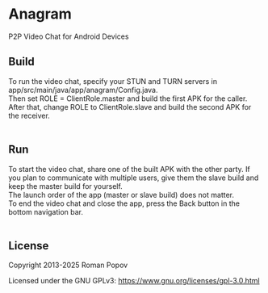 # Anagram
P2P Video Chat for Android Devices
<br>

## Build
To run the video chat, specify your STUN and TURN servers in app/src/main/java/app/anagram/Config.java.
<br>
Then set ROLE = ClientRole.master and build the first APK for the caller.
<br>
After that, change ROLE to ClientRole.slave and build the second APK for the receiver.
<br>
<br>

## Run
To start the video chat, share one of the built APK with the other party. If you plan to communicate with multiple users, give them the slave build and keep the master build for yourself.
<br>
The launch order of the app (master or slave build) does not matter.
<br>
To end the video chat and close the app, press the Back button in the bottom navigation bar.
<br>
<br>

## License

Copyright 2013-2025 Roman Popov

Licensed under the GNU GPLv3: https://www.gnu.org/licenses/gpl-3.0.html
